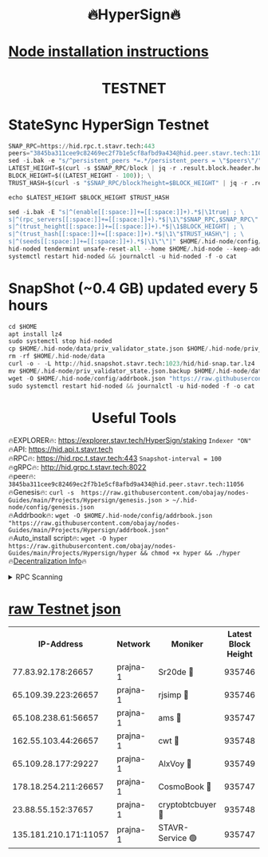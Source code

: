 <h1 align="center"> 🔥HyperSign🔥</h1>

[Node installation instructions](https://github.com/obajay/nodes-Guides/tree/main/Projects/Hypersign)
=

<h1 align="center"> TESTNET</h1>

# StateSync HyperSign Testnet
```python
SNAP_RPC=https://hid.rpc.t.stavr.tech:443
peers="3845ba311cee9c82469ec2f7b1e5cf8afbd9a434@hid.peer.stavr.tech:11056"
sed -i.bak -e "s/^persistent_peers *=.*/persistent_peers = \"$peers\"/" $HOME/.hid-node/config/config.toml
LATEST_HEIGHT=$(curl -s $SNAP_RPC/block | jq -r .result.block.header.height); \
BLOCK_HEIGHT=$((LATEST_HEIGHT - 100)); \
TRUST_HASH=$(curl -s "$SNAP_RPC/block?height=$BLOCK_HEIGHT" | jq -r .result.block_id.hash)

echo $LATEST_HEIGHT $BLOCK_HEIGHT $TRUST_HASH

sed -i.bak -E "s|^(enable[[:space:]]+=[[:space:]]+).*$|\1true| ; \
s|^(rpc_servers[[:space:]]+=[[:space:]]+).*$|\1\"$SNAP_RPC,$SNAP_RPC\"| ; \
s|^(trust_height[[:space:]]+=[[:space:]]+).*$|\1$BLOCK_HEIGHT| ; \
s|^(trust_hash[[:space:]]+=[[:space:]]+).*$|\1\"$TRUST_HASH\"| ; \
s|^(seeds[[:space:]]+=[[:space:]]+).*$|\1\"\"|" $HOME/.hid-node/config/config.toml
hid-noded tendermint unsafe-reset-all --home $HOME/.hid-node --keep-addr-book
systemctl restart hid-noded && journalctl -u hid-noded -f -o cat
```
# SnapShot (~0.4 GB) updated every 5 hours
```python
cd $HOME
apt install lz4
sudo systemctl stop hid-noded
cp $HOME/.hid-node/data/priv_validator_state.json $HOME/.hid-node/priv_validator_state.json.backup
rm -rf $HOME/.hid-node/data
curl -o - -L http://hid.snapshot.stavr.tech:1023/hid/hid-snap.tar.lz4 | lz4 -c -d - | tar -x -C $HOME/.hid-node --strip-components 2
mv $HOME/.hid-node/priv_validator_state.json.backup $HOME/.hid-node/data/priv_validator_state.json
wget -O $HOME/.hid-node/config/addrbook.json "https://raw.githubusercontent.com/obajay/nodes-Guides/main/Projects/Hypersign/addrbook.json"
sudo systemctl restart hid-noded && journalctl -u hid-noded -f -o cat
```

 <h1 align="center"> Useful Tools</h1>

🔥EXPLORER🔥:      https://explorer.stavr.tech/HyperSign/staking        `Indexer "ON"` \
🔥API:             https://hid.api.t.stavr.tech \
🔥RPC🔥:           https://hid.rpc.t.stavr.tech:443              `Snapshot-interval = 100` \
🔥gRPC🔥:          http://hid.grpc.t.stavr.tech:8022 \
🔥peer🔥:          `3845ba311cee9c82469ec2f7b1e5cf8afbd9a434@hid.peer.stavr.tech:11056` \
🔥Genesis🔥:     ```curl -s  https://raw.githubusercontent.com/obajay/nodes-Guides/main/Projects/Hypersign/genesis.json > ~/.hid-node/config/genesis.json``` \
🔥Addrbook🔥:    ```wget -O $HOME/.hid-node/config/addrbook.json "https://raw.githubusercontent.com/obajay/nodes-Guides/main/Projects/Hypersign/addrbook.json"``` \
🔥Auto_install script🔥: ```wget -O hyper https://raw.githubusercontent.com/obajay/nodes-Guides/main/Projects/Hypersign/hyper && chmod +x hyper && ./hyper``` \
🔥[Decentralization Info](https://github.com/obajay/StateSync-snapshots/tree/main/Projects/Hypersign/Decentralization)🔥

<details>
<summary>RPC Scanning</summary>

<h2 align="center"> We scan nodes in real time every 4 hours. And we provide the final result of RPC endpoints.
We cannot influence the operation of these nodes in any way. </h2>


```python
If Voting Power is higher than 0 --> then the Node is a validator of the network and may be subject to attack and be a potential threat to the chain.
```
```python
We marked such validators with a red symbol
```

</details>

[raw Testnet json](https://rpc-check.hypert.stavr.tech/hypert/rpc-hypert-result.json)
=

<table><tr><th>IP-Address</th><th>Network</th><th>Moniker</th><th>Latest Block Height</th><th>Earliest Block Height</th><th>Catching Up</th><th>Tx Index</th><th>Voting Power</th><th>Scan Time</th></tr><tr><td>77.83.92.178:26657</td><td>prajna-1</td><td>Sr20de 🔴</td><td>935746</td><td>1</td><td>False</td><td>on</td><td>1080256</td><td>2024-02-20T13:29:20.486020954UTC</td></tr><tr><td>65.109.39.223:26657</td><td>prajna-1</td><td>rjsimp 🔴</td><td>935746</td><td>1</td><td>False</td><td>on</td><td>1214125</td><td>2024-02-20T13:29:22.898832748UTC</td></tr><tr><td>65.108.238.61:56657</td><td>prajna-1</td><td>ams 🔴</td><td>935747</td><td>1</td><td>False</td><td>on</td><td>1254154</td><td>2024-02-20T13:29:29.705380445UTC</td></tr><tr><td>162.55.103.44:26657</td><td>prajna-1</td><td>cwt 🔴</td><td>935748</td><td>1</td><td>False</td><td>on</td><td>989833</td><td>2024-02-20T13:29:32.413574978UTC</td></tr><tr><td>65.109.28.177:29227</td><td>prajna-1</td><td>AlxVoy 🔴</td><td>935749</td><td>1</td><td>False</td><td>on</td><td>1073855</td><td>2024-02-20T13:29:41.305354522UTC</td></tr><tr><td>178.18.254.211:26657</td><td>prajna-1</td><td>CosmoBook 🔴</td><td>935747</td><td>108201</td><td>False</td><td>on</td><td>990495</td><td>2024-02-20T13:29:29.356591850UTC</td></tr><tr><td>23.88.55.152:37657</td><td>prajna-1</td><td>cryptobtcbuyer 🔴</td><td>935748</td><td>835748</td><td>False</td><td>on</td><td>1240834</td><td>2024-02-20T13:29:32.683768464UTC</td></tr><tr><td>135.181.210.171:11057</td><td>prajna-1</td><td>STAVR-Service 🟢</td><td>935747</td><td>935101</td><td>False</td><td>on</td><td>0</td><td>2024-02-20T13:29:30.093784519UTC</td></tr></table>
